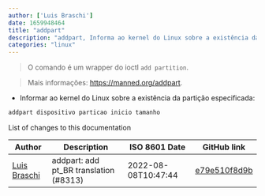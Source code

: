 ```yaml
---
author: ['Luis Braschi']
date: 1659948464
title: "addpart"
description: "addpart, Informa ao kernel do Linux sobre a existência da partição especificada."
categories: "linux"
---
```

> O comando é um wrapper do ioctl `add partition`.

> Mais informações: <https://manned.org/addpart>.

- Informar ao kernel do Linux sobre a existência da partição especificada:

```bash
addpart dispositivo particao inicio tamanho
```
List of changes to this documentation


Author | Description | ISO 8601 Date | GitHub link
------|-----|-----|-----
[Luis Braschi](mailto:CasperBraske@users.noreply.github.com) | addpart: add pt_BR translation (#8313) | 2022-08-08T10:47:44 | [e79e510f8d9b](https://github.com/tldr-pages/tldr/commit/e79e510f8d9b892947be6fb8d243d3a824524eaf)

